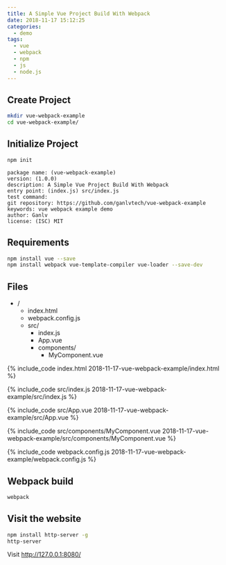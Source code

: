 ```yaml
---
title: A Simple Vue Project Build With Webpack
date: 2018-11-17 15:12:25
categories:
  - demo
tags:
  - vue
  - webpack
  - npm
  - js
  - node.js
---
```


<!-- toc -->

## Create Project

```bash
mkdir vue-webpack-example
cd vue-webpack-example/
```

## Initialize Project

```bash
npm init
```

```plain
package name: (vue-webpack-example)
version: (1.0.0)
description: A Simple Vue Project Build With Webpack
entry point: (index.js) src/index.js
test command:
git repository: https://github.com/ganlvtech/vue-webpack-example
keywords: vue webpack example demo
author: Ganlv
license: (ISC) MIT
```

## Requirements

```bash
npm install vue --save
npm install webpack vue-template-compiler vue-loader --save-dev
```

## Files

* /
    * index.html
    * webpack.config.js
    * src/
        * index.js
        * App.vue
        * components/
            * MyComponent.vue

{% include_code index.html 2018-11-17-vue-webpack-example/index.html %}

{% include_code src/index.js 2018-11-17-vue-webpack-example/src/index.js %}

{% include_code src/App.vue 2018-11-17-vue-webpack-example/src/App.vue %}

{% include_code src/components/MyComponent.vue 2018-11-17-vue-webpack-example/src/components/MyComponent.vue %}

{% include_code webpack.config.js 2018-11-17-vue-webpack-example/webpack.config.js %}

## Webpack build

```bash
webpack
```

## Visit the website

```bash
npm install http-server -g
http-server
```

Visit <http://127.0.0.1:8080/>
